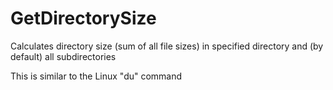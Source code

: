 # GetDirectorySize
Calculates directory size (sum of all file sizes) in specified directory and (by default) all subdirectories

This is similar to the Linux "du" command
